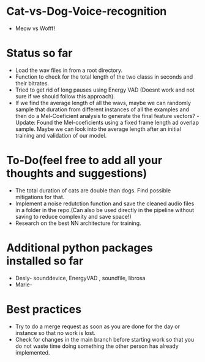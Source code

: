 # Cat-vs-Dog-Voice-recognition
* Meow vs Wofff!

# Status so far

* Load the wav files in from a root directory.
* Function to check for the total length of the two classs in seconds and their bitrates.
* Tried to get rid of long pauses using Energy VAD (Doesnt work and not sure if we should follow this approach).
* If we find the average length of all the wavs, maybe we can randomly sample that duration from different instances of all the examples and then do a Mel-Coeficient analysis to generate the final feature vectors?
 -Update: Found the Mel-coeficients using a fixed frame length ad overlap sample. Maybe we can look into the average length after an initial training and validation of our model.

# To-Do(feel free to add all your thoughts and suggestions)

* The total duration of cats are double than dogs. Find possible mitigations for that.
* Implement a noise redutction function and save the cleaned audio files in a folder in the repo.(Can also be used directly in the pipeline without saving to reduce complexity and save space!)
* Research on the best NN architecture for training.

# Additional python packages installed so far

* Desly- sounddevice, EnergyVAD , soundfile, librosa
* Marie- 


# Best practices

* Try to do a merge request as soon as you are done for the day or instance so that no work is lost.
* Check for changes in the main branch before starting work so that you do not waste time doing something the other person has already implemented. 